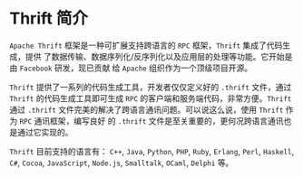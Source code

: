 # Thrift 简介

`Apache Thrift` 框架是一种可扩展支持跨语言的 `RPC` 框架，`Thrift` 集成了代码生成，提供
了数据传输、数据序列化/反序列化以及应用层的处理等功能。它开始是由 `Facebook` 研发，现已贡献
给 `Apache` 组织作为一个顶级项目开源。

`Thrift` 提供了一系列的代码生成工具，开发者仅仅定义好的 `.thrift` 文件，通过 `Thrift` 
的代码生成工具即可生成 `RPC` 的客户端和服务端代码，非常方便。`Thrift` 通过 `.thrift` 
文件完美的解决了跨语言通讯问题。可以说这么说，使用 `Thrift` 作为 `RPC` 通讯框架，编写良好
的 `.thrift` 文件是至关重要的，更何况跨语言通讯也是通过它实现的。

`Thrift` 目前支持的语言有： `C++`, `Java`, `Python`, `PHP`, `Ruby`, `Erlang`, 
`Perl`, `Haskell`, `C#`, `Cocoa`, `JavaScript`, `Node.js`, `Smalltalk`, 
`OCaml`, `Delphi` 等。


